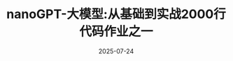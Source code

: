 ---
title: "nanoGPT-大模型:从基础到实战2000行代码作业之一"
date: 2025-07-24  # 重要：设置发布日期
link: "https://github.com/Zhaoyi-Tian/nanoGPT"  # 可选，如GitHub地址
status: "public"  # 项目状态标签
description: "实现了nanoGPT从头开始训和续训的过程，使用中文科幻小说数据集进行训练"
language: "Python"  # 编程语言
language_color: "#3572A5"  # 语言对应的颜色（参考GitHub配色）
image: "/images/projects/nanoGPT.png"  # 项目图片路径
featured: true  # 是否为精选项目
---